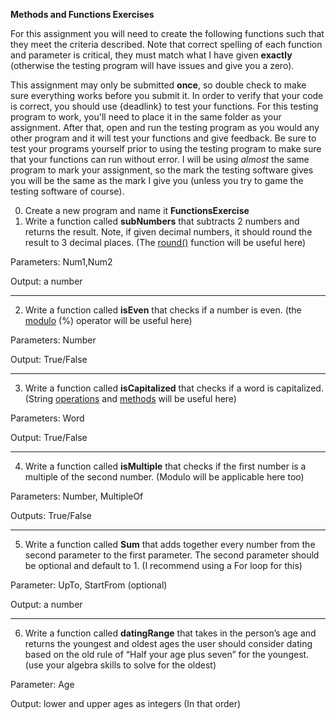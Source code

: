 **Methods and Functions Exercises**

For this assignment you will need to create the following functions such that they meet the criteria described. Note that correct spelling of each function and parameter is critical, they must match what I have given **exactly** (otherwise the testing program will have issues and give you a zero).

This assignment may only be submitted **once**, so double check to make sure everything works before you submit it. In order to verify that your code is correct, you should use {deadlink} to test your functions. For this testing program to work, you'll need to place it in the same folder as your assignment. After that, open and run the testing program as you would any other program and it will test your functions and give feedback. Be sure to test your programs yourself prior to using the testing program to make sure that your functions can run without error. I will be using *almost* the same program to mark your assignment, so the mark the testing software gives you will be the same as the mark I give you (unless you try to game the testing software of course).

0) Create a new program and name it **FunctionsExercise**
1) Write a function called **subNumbers** that subtracts 2 numbers and returns the result. Note, if given decimal numbers, it should round the result to 3 decimal places. (The [round()](https://www.w3schools.com/python/ref_func_round.asp) function will be useful here)

Parameters: Num1,Num2

Output: a number

---

2) Write a function called **isEven** that checks if a number is even. (the [modulo](https://www.freecodecamp.org/news/the-python-modulo-operator-what-does-the-symbol-mean-in-python-solved/) (%) operator will be useful here)

Parameters: Number

Output: True/False

---

3) Write a function called **isCapitalized** that checks if a word is capitalized. (String [operations](https://www.w3schools.com/python/python_strings.asp) and [methods](https://www.w3schools.com/python/python_ref_string.asp) will be useful here)

Parameters: Word

Output: True/False

---

4) Write a function called **isMultiple** that checks if the first number is a multiple of the second number. (Modulo will be applicable here too)

Parameters: Number, MultipleOf

Outputs: True/False

---

5) Write a function called **Sum** that adds together every number from the second parameter to the first parameter. The second parameter should be optional and default to 1. (I recommend using a For loop for this)

Parameter: UpTo, StartFrom (optional)

Output: a number

---

6) Write a function called **datingRange** that takes in the person’s age and returns the youngest and oldest ages the user should consider dating based on the old rule of “Half your age plus seven” for the youngest. (use your algebra skills to solve for the oldest)

Parameter: Age

Output: lower and upper ages as integers (In that order)
